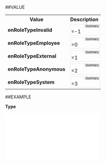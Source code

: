 
##VALUE

<TABLE class=FilteredItemListTable cellSpacing=0>
<TBODY>
<TR vAlign=top>
<TH>Value</TH>
<TH>Description</TH></TR>
<TR>
<TD class=MemberNameCell><STRONG>enRoleTypeInvalid</STRONG></TD>
<TD class=DescriptionCell>
<DIV class=dxedit style="BORDER-RIGHT: #d0d0d0 1px dotted; PADDING-RIGHT: 2px; BORDER-TOP: #d0d0d0 1px dotted; PADDING-LEFT: 2px; PADDING-BOTTOM: 2px; BORDER-LEFT: #d0d0d0 1px dotted; WIDTH: 100%; CURSOR: text; PADDING-TOP: 12px; BORDER-BOTTOM: #d0d0d0 1px dotted">
<DIV class=dxEditTable style="PADDING-RIGHT: 3px; MARGIN-TOP: -13px; PADDING-LEFT: 3px; FONT-SIZE: 7pt; FLOAT: right; MARGIN-RIGHT: -1px; BACKGROUND-COLOR: #e0e0e0">Summary</DIV>
<DIV>=-1</DIV></DIV></TD></TR>
<TR>
<TD class=MemberNameCell><STRONG>enRoleTypeEmployee</STRONG></TD>
<TD class=DescriptionCell>
<DIV class=dxedit style="BORDER-RIGHT: #d0d0d0 1px dotted; PADDING-RIGHT: 2px; BORDER-TOP: #d0d0d0 1px dotted; PADDING-LEFT: 2px; PADDING-BOTTOM: 2px; BORDER-LEFT: #d0d0d0 1px dotted; WIDTH: 100%; CURSOR: text; PADDING-TOP: 12px; BORDER-BOTTOM: #d0d0d0 1px dotted">
<DIV class=dxEditTable style="PADDING-RIGHT: 3px; MARGIN-TOP: -13px; PADDING-LEFT: 3px; FONT-SIZE: 7pt; FLOAT: right; MARGIN-RIGHT: -1px; BACKGROUND-COLOR: #e0e0e0">Summary</DIV>
<DIV>=0</DIV></DIV></TD></TR>
<TR>
<TD class=MemberNameCell><STRONG>enRoleTypeExternal</STRONG></TD>
<TD class=DescriptionCell>
<DIV class=dxedit style="BORDER-RIGHT: #d0d0d0 1px dotted; PADDING-RIGHT: 2px; BORDER-TOP: #d0d0d0 1px dotted; PADDING-LEFT: 2px; PADDING-BOTTOM: 2px; BORDER-LEFT: #d0d0d0 1px dotted; WIDTH: 100%; CURSOR: text; PADDING-TOP: 12px; BORDER-BOTTOM: #d0d0d0 1px dotted">
<DIV class=dxEditTable style="PADDING-RIGHT: 3px; MARGIN-TOP: -13px; PADDING-LEFT: 3px; FONT-SIZE: 7pt; FLOAT: right; MARGIN-RIGHT: -1px; BACKGROUND-COLOR: #e0e0e0">Summary</DIV>
<DIV>=1</DIV></DIV></TD></TR>
<TR>
<TD class=MemberNameCell><STRONG>enRoleTypeAnonymous</STRONG></TD>
<TD class=DescriptionCell>
<DIV class=dxedit style="BORDER-RIGHT: #d0d0d0 1px dotted; PADDING-RIGHT: 2px; BORDER-TOP: #d0d0d0 1px dotted; PADDING-LEFT: 2px; PADDING-BOTTOM: 2px; BORDER-LEFT: #d0d0d0 1px dotted; WIDTH: 100%; CURSOR: text; PADDING-TOP: 12px; BORDER-BOTTOM: #d0d0d0 1px dotted">
<DIV class=dxEditTable style="PADDING-RIGHT: 3px; MARGIN-TOP: -13px; PADDING-LEFT: 3px; FONT-SIZE: 7pt; FLOAT: right; MARGIN-RIGHT: -1px; BACKGROUND-COLOR: #e0e0e0">Summary</DIV>
<DIV>=2</DIV></DIV></TD></TR>
<TR>
<TD class=MemberNameCell><STRONG>enRoleTypeSystem</STRONG></TD>
<TD class=DescriptionCell>
<DIV class=dxedit style="BORDER-RIGHT: #d0d0d0 1px dotted; PADDING-RIGHT: 2px; BORDER-TOP: #d0d0d0 1px dotted; PADDING-LEFT: 2px; PADDING-BOTTOM: 2px; BORDER-LEFT: #d0d0d0 1px dotted; WIDTH: 100%; CURSOR: text; PADDING-TOP: 12px; BORDER-BOTTOM: #d0d0d0 1px dotted">
<DIV class=dxEditTable style="PADDING-RIGHT: 3px; MARGIN-TOP: -13px; PADDING-LEFT: 3px; FONT-SIZE: 7pt; FLOAT: right; MARGIN-RIGHT: -1px; BACKGROUND-COLOR: #e0e0e0">Summary</DIV>
<DIV>=3</DIV></DIV></TD></TR></TBODY></TABLE>


##EXAMPLE

**Type**



![](..\..\Examples\vbs\SORole.Type.vbs.txt)

